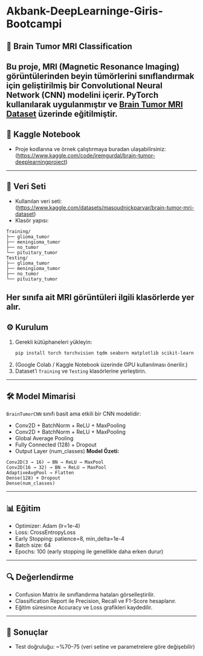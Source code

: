 # Akbank-DeepLearninge-Giris-Bootcampi

## 🧠 Brain Tumor MRI Classification

Bu proje, **MRI (Magnetic Resonance Imaging)** görüntülerinden beyin tümörlerini sınıflandırmak için geliştirilmiş bir **Convolutional Neural Network (CNN)** modelini içerir.
PyTorch kullanılarak uygulanmıştır ve [Brain Tumor MRI Dataset](https://www.kaggle.com/datasets/masoudnickparvar/brain-tumor-mri-dataset) üzerinde eğitilmiştir.
---

## 📒 Kaggle Notebook
- Proje kodlarına ve örnek çalıştırmaya buradan ulaşabilirsiniz:
(https://www.kaggle.com/code/iremgurdal/brain-tumor-deeplearningproject)

---

## 📂 Veri Seti
- Kullanılan veri seti: (https://www.kaggle.com/datasets/masoudnickparvar/brain-tumor-mri-dataset)
- Klasör yapısı:

```
Training/
├── glioma_tumor
├── meningioma_tumor
├── no_tumor
└── pituitary_tumor
Testing/
├── glioma_tumor
├── meningioma_tumor
├── no_tumor
└── pituitary_tumor
```

Her sınıfa ait MRI görüntüleri ilgili klasörlerde yer alır.
---

## ⚙️ Kurulum

1. Gerekli kütüphaneleri yükleyin:
    ```bash
    pip install torch torchvision tqdm seaborn matplotlib scikit-learn
    ```
2. (Google Colab / Kaggle Notebook üzerinde GPU kullanılması önerilir.)
3. Dataset’i `Training` ve `Testing` klasörlerine yerleştirin.
---

## 🛠️ Model Mimarisi

`BrainTumorCNN` sınıfı basit ama etkili bir CNN modelidir:
- Conv2D + BatchNorm + ReLU + MaxPooling
- Conv2D + BatchNorm + ReLU + MaxPooling
- Global Average Pooling
- Fully Connected (128) + Dropout
- Output Layer (num_classes)
**Model Özeti:**
```
Conv2D(3 → 16) → BN → ReLU → MaxPool
Conv2D(16 → 32) → BN → ReLU → MaxPool
AdaptiveAvgPool → Flatten
Dense(128) + Dropout
Dense(num_classes)
```
---

## 📊 Eğitim
- Optimizer: Adam (lr=1e-4)
- Loss: CrossEntropyLoss
- Early Stopping: patience=8, min_delta=1e-4
- Batch size: 64
- Epochs: 100 (early stopping ile genellikle daha erken durur)
---

## 🔍 Değerlendirme
- Confusion Matrix ile sınıflandırma hataları görselleştirilir.
- Classification Report ile Precision, Recall ve F1-Score hesaplanır.
- Eğitim süresince Accuracy ve Loss grafikleri kaydedilir.
---

## 🎯 Sonuçlar
- Test doğruluğu: ~%70–75 (veri setine ve parametrelere göre değişebilir)
